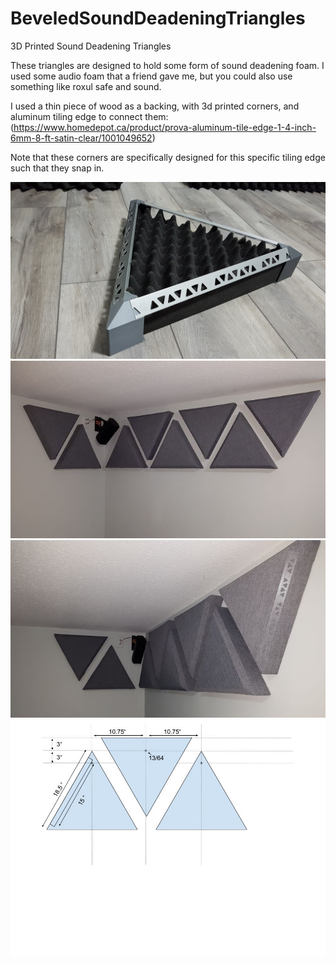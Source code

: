# BeveledSoundDeadeningTriangles
3D Printed Sound Deadening Triangles

These triangles are designed to hold some form of sound deadening foam.
I used some audio foam that a friend gave me, but you could also use something like roxul safe and sound.

I used a thin piece of wood as a backing, with 3d printed corners, and aluminum tiling edge to connect them:
(https://www.homedepot.ca/product/prova-aluminum-tile-edge-1-4-inch-6mm-8-ft-satin-clear/1001049652)

Note that these corners are specifically designed for this specific tiling edge such that they snap in.


![Triangles no cover](/photos/152835546_10164849645865076_2214332129751364351_o.jpg)
![Mounted 1](/photos/20210321_120459_small.jpg)
![Mounted 2](/photos/20210321_120511_small.jpg)
![Schematics](/schematics/3D%20Beveled%20Sound%20Triangles.jpg)

